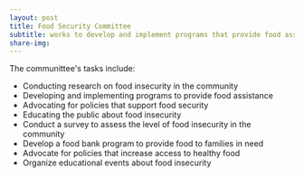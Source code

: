 ```yaml
---
layout: post
title: Food Security Committee
subtitle: works to develop and implement programs that provide food assistance to those in need.
share-img:
---
```


The communittee's tasks include:
- Conducting research on food insecurity in the community
- Developing and implementing programs to provide food assistance
- Advocating for policies that support food security
- Educating the public about food insecurity
- Conduct a survey to assess the level of food insecurity in the community
- Develop a food bank program to provide food to families in need
- Advocate for policies that increase access to healthy food
- Organize educational events about food insecurity